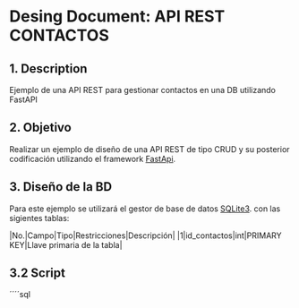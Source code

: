# Desing Document: API REST CONTACTOS 

## 1. Description
Ejemplo de una API REST para gestionar contactos en una DB utilizando FastAPI

## 2. Objetivo
Realizar un ejemplo de diseño de una API REST de tipo CRUD y su posterior codificación utilizando el framework [FastApi](https://fastapi.tiangolo.com).

## 3. Diseño de la BD
Para este ejemplo se utilizará el gestor de base de datos [SQLite3](https://www.sqlite.org/). con las sigientes tablas:

|No.|Campo|Tipo|Restricciones|Descripción|
|1|id_contactos|int|PRIMARY KEY|Llave primaria de la tabla|

## 3.2 Script

´´´´sql


